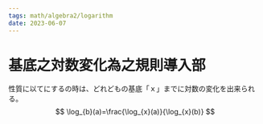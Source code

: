 ```yaml
---
tags: math/algebra2/logarithm
date: 2023-06-07
---
```


# 基底之対数変化為之規則導入部

性質に以てにするの時は、どれどもの基底「ｘ」までに対数の変化を出来られる。
$$
\log_{b}(a)=\frac{\log_{x}(a)}{\log_{x}(b)}
$$
